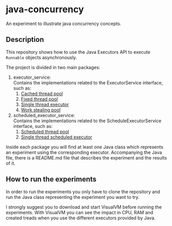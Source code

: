 # java-concurrency

An experiment to illustrate java concurrency concepts.

## Description

This repository shows how to use the Java Executors API to execute `Runnable` objects asynchronously.

The project is divided in two main packages:

1. executor_service:<br>
  Contains the implementations related to the ExecutorService interface, such as:
    1. [Cached thread pool](src/main/java/executor_service/cached_thread_pool)
    1. [Fixed thread pool](src/main/java/executor_service/fixed_thread_pool)
    1. [Single thread executor](src/main/java/executor_service/single_thread_executor)
    1. [Work stealing pool](src/main/java/executor_service/work_stealing_pool)
1. scheduled_executor_service:<br>
  Contains the implementations related to the ScheduleExecutorService interface, such as:
    1. [Scheduled thread pool](src/main/java/scheduled_executor_service/scheduled_thread_pool)
    1. [Single thread scheduled executor](src/main/java/scheduled_executor_service/single_thread_scheduled_executor)
    
Inside each package you will find at least one Java class which represents an experiment using the corresponding executor.
Accompanying the Java file, there is a README.md file that describes the experiment and the results of it.

## How to run the experiments

In order to run the experiments you only have to clone the repository and run the Java class representing the experiment you want to try.

I strongly suggest you to download and start VisualVM before running the experiments. With VisualVM you can see the impact in CPU, RAM 
and created treads when you use the different executors provided by Java.

